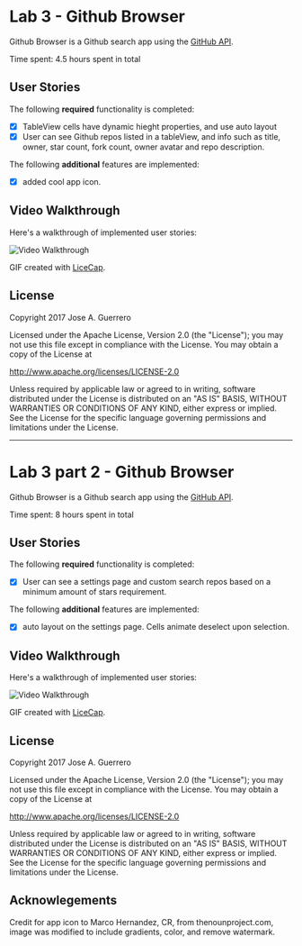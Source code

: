# Lab 3 - Github Browser

Github Browser is a Github search app using the [GitHub API](https://developer.github.com/v3/).

Time spent: 4.5 hours spent in total

## User Stories

The following **required** functionality is completed:

- [x] TableView cells have dynamic hieght properties, and use auto layout
- [x] User can see Github repos listed in a tableView, and info such as title, owner, star count, fork count, owner avatar and repo description.

The following **additional** features are implemented:

- [x] added cool app icon.

## Video Walkthrough 

Here's a walkthrough of implemented user stories:

<img src='https://github.com/jguerrero12/Github-Browser/blob/master/githubbrowserDemo_2.gif?raw=true' title='Video Walkthrough' width='' alt='Video Walkthrough' />

GIF created with [LiceCap](http://www.cockos.com/licecap/).

## License

Copyright 2017 Jose A. Guerrero

Licensed under the Apache License, Version 2.0 (the "License");
you may not use this file except in compliance with the License.
You may obtain a copy of the License at

http://www.apache.org/licenses/LICENSE-2.0

Unless required by applicable law or agreed to in writing, software
distributed under the License is distributed on an "AS IS" BASIS,
WITHOUT WARRANTIES OR CONDITIONS OF ANY KIND, either express or implied.
See the License for the specific language governing permissions and
limitations under the License.

------------------------------------------------------------------------------------------------------

# Lab 3 part 2 - Github Browser

Github Browser is a Github search app using the [GitHub API](https://developer.github.com/v3/).

Time spent: 8 hours spent in total

## User Stories

The following **required** functionality is completed:

- [x] User can see a settings page and custom search repos based on a minimum amount of stars requirement.

The following **additional** features are implemented:

- [x] auto layout on the settings page. Cells animate deselect upon selection.

## Video Walkthrough 

Here's a walkthrough of implemented user stories:

<img src='https://github.com/jguerrero12/Github-Browser/blob/master/githubbrowserDemo_2.gif?raw=true' title='Video Walkthrough' width='' alt='Video Walkthrough' />

GIF created with [LiceCap](http://www.cockos.com/licecap/).

## License

Copyright 2017 Jose A. Guerrero

Licensed under the Apache License, Version 2.0 (the "License");
you may not use this file except in compliance with the License.
You may obtain a copy of the License at

http://www.apache.org/licenses/LICENSE-2.0

Unless required by applicable law or agreed to in writing, software
distributed under the License is distributed on an "AS IS" BASIS,
WITHOUT WARRANTIES OR CONDITIONS OF ANY KIND, either express or implied.
See the License for the specific language governing permissions and
limitations under the License.

## Acknowlegements

Credit for app icon to Marco Hernandez, CR, from thenounproject.com, image was modified to include gradients, color, and remove watermark.
